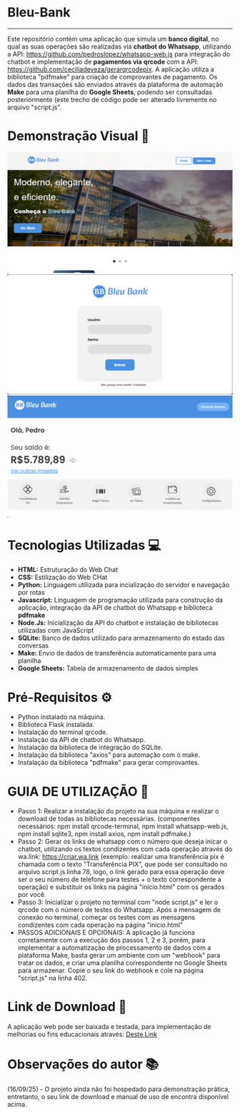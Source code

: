 # Bleu-Bank
--- 
Este repositório contém uma aplicação que simula um **banco digital**, no qual as suas operações são realizadas via **chatbot do Whatsapp**, utilizando a API: https://github.com/pedroslopez/whatsapp-web.js para integração do chatbot e implementação de **pagamentos via qrcode** com a API: https://github.com/ceciliadeveza/gerarqrcodepix. A aplicação utiliza a biblioteca "pdfmake" para criação de comprovantes de pagamento. Os dados das transações são enviados através da plataforma de automação **Make** para uma planilha do **Google Sheets**, podendo ser consultadas posteriormente (este trecho de código pode ser alterado livremente no arquivo "script.js".

# Demonstração Visual 🔎
![inicio](static/assets/index.png)
![login1](static/assets/login.png)
![foto1](static/assets/inicio.png)

# Tecnologias Utilizadas 💻
- **HTML:** Estruturação do Web Chat
- **CSS:** Estilização do Web CHat
- **Python:** Linguagem utilizada para incialização do servidor e navegação por rotas
- **Javascript:** Linguagem de programação utilizada para construção da aplicação, integração da API de chatbot do Whatsapp e biblioteca **pdfmake**
- **Node.Js:** Inicialização da API do chatbot e instalação de bibliotecas utilizadas com JavaScript
- **SQLite:** Banco de dados utilizado para armazenamento do estado das conversas
- **Make:** Envio de dados de transferência automaticamente para uma planilha
- **Google Sheets:** Tabela de armazenamento de dados simples

# Pré-Requisitos ⚙
- Python instalado na máquina.
- Biblioteca Flask instalada.
- Instalação do terminal qrcode.
- Instalação da API de chatbot do Whatsapp.
- Instalação da biblioteca de integração do SQLite.
- Instalação da biblioteca "axios" para automação com o make.
- Instalação da biblioteca "pdfmake" para gerar comprovantes.

# GUIA DE UTILIZAÇÃO 📝
- Passo 1: Realizar a instalação do projeto na sua máquina e realizar o download de todas as bibliotecas necessárias. (componentes necessários: npm install qrcode-terminal, npm install whatsapp-web.js, npm install sqlite3, npm install axios, npm install pdfmake.)
- Passo 2: Gerar os links de whatsapp com o número que deseja inicar o chatbot, utilizando os textos condizentes com cada operação através do wa.link: https://criar.wa.link (exemplo: realizar uma transferência pix é chamada com o texto "Transferência PIX", que pode ser consultado no arquivo script.js linha 78, logo, o link gerado para essa operação deve ser o seu número de telefone para testes + o texto correspondente a operação) e substituir os links na página "início.html" com os gerados por você.
- Passo 3: Inicializar o projeto no terminal com "node script.js" e ler o qrcode com o número de testes do Whatsapp. Após a mensagem de conexão no terminal, começar os testes com as mensagens condizentes com cada operação na página "início.html"
- PASSOS ADICIONAIS E OPCIONAIS: A aplicação já funciona corretamente com a execução dos passos 1, 2 e 3, porém, para implementar a automatização de processamento de dados com a plataforma Make, basta gerar um ambiente com um "webhook" para tratar os dados, e criar uma planilha correspondente no Google Sheets para armazenar. Copie o seu link do webhook e cole na página "script.js" na linha 402.

# Link de Download 💾
A aplicação web pode ser baixada e testada, para implementação de melhorias ou fins educacionais através: [Deste Link](https://downgit.github.io/#/home?url=https://github.com/carlossant77/web-chat)

# Observações do autor 📚
(16/09/25) - O projeto ainda não foi hospedado para demonstração prática, entretanto, o seu link de download e manual de uso de encontra disponível acima. 



